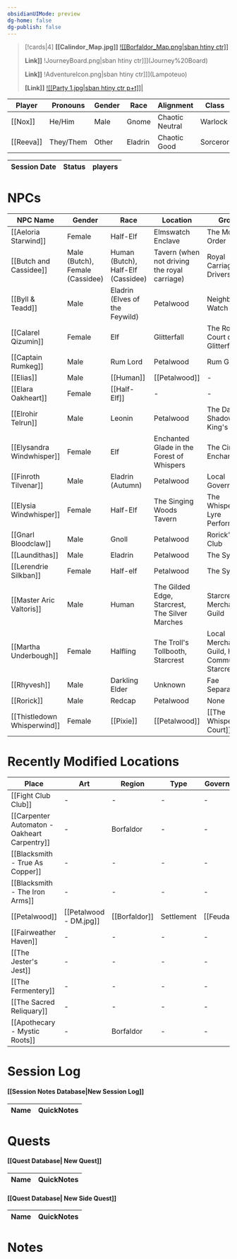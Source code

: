 ```yaml
---
obsidianUIMode: preview
dg-home: false
dg-publish: false
---
```



> [!cards|4]
> **[[Calindor_Map.jpg]]**
> [![[Borfaldor_Map.png\|sban htiny ctr]]](Borfaldor.md)
> 
> **Link]]**
> !JourneyBoard.png\|sban htiny ctr]]](Journey%20Board)
>
> **Link]]**
> !AdventureIcon.png\|sban htiny ctr]]](Lampoteuo)
> 
> **[Link]]**
> [![[Party 1.jpg\|sban htiny ctr p+t]]|](Players)


<!-- QueryToSerialize: TABLE WITHOUT ID link(file.name) AS "Player", Pronouns, Gender, Race, Alignment, Class, Background, Religion FROM "content/4. World" WHERE contains(Role, "Player") -->
<!-- SerializedQuery: TABLE WITHOUT ID link(file.name) AS "Player", Pronouns, Gender, Race, Alignment, Class, Background, Religion FROM "content/4. World" WHERE contains(Role, "Player") -->

| Player                                       | Pronouns  | Gender | Race    | Alignment       | Class    | Background | Religion |
| -------------------------------------------- | --------- | ------ | ------- | --------------- | -------- | ---------- | -------- |
| [[Nox]]     | He/Him    | Male   | Gnome   | Chaotic Neutral | Warlock  | Acrobat    | \-       |
| [[Reeva]] | They/Them | Other  | Eladrin | Chaotic Good    | Sorceror | Folk Hero  | \-       |
<!-- SerializedQuery END -->






<!-- QueryToSerialize: TABLE WITHOUT ID link(file.name) AS "Session Date", Status, players from "1-Session Journals" where (type = "Session Journal") SORT file.name DESC -->
<!-- SerializedQuery: TABLE WITHOUT ID link(file.name) AS "Session Date", Status, players from "1-Session Journals" where (type = "Session Journal") SORT file.name DESC -->

| Session Date | Status | players |
| ------------ | ------ | ------- |
<!-- SerializedQuery END -->



# NPCs

<!-- QueryToSerialize: TABLE WITHOUT ID link(file.name) AS "NPC Name", Gender, Race, Location, Groups  FROM "content/4. World/NPCs" WHERE contains(Role, "NPC") -->
<!-- SerializedQuery: TABLE WITHOUT ID link(file.name) AS "NPC Name", Gender, Race, Location, Groups  FROM "content/4. World/NPCs" WHERE contains(Role, "NPC") -->

| NPC Name                                                                      | Gender                          | Race                               | Location                                                                         | Groups                                                                                           |
| ----------------------------------------------------------------------------- | ------------------------------- | ---------------------------------- | -------------------------------------------------------------------------------- | ------------------------------------------------------------------------------------------------ |
| [[Aeloria Starwind]]               | Female                          | Half-Elf                           | Elmswatch Enclave                                                                | The Moonlit Order                                                                                |
| [[Butch and Cassidee]]           | Male (Butch), Female (Cassidee) | Human (Butch), Half-Elf (Cassidee) | Tavern (when not driving the royal carriage)                                     | Royal Carriage Drivers                                                                           |
| [[Byll & Teadd]]                       | Male                            | Eladrin (Elves of the Feywild)     | Petalwood                                                                        | Neighborhood Watch                                                                               |
| [[Calarel Qizumin]]                 | Female                          | Elf                                | Glitterfall                                                                      | The Royal Court of Glitterfall                                                                   |
| [[Captain Rumkeg]]                   | Male                            | Rum Lord                           | Petalwood                                                                        | Rum Gremlins                                                                                     |
| [[Elias]]                                     | Male                            | [[Human]]                   | [[Petalwood]] | \-                                                                                               |
| [[Elara Oakheart]]                   | Female                          | [[Half-Elf]]             | \-                                                                               | \-                                                                                               |
| [[Elrohir Telrun]]                   | Male                            | Leonin                             | Petalwood                                                                        | The Dawn's Shadow, King's Guard                                                                  |
| [[Elysandra Windwhisper]]     | Female                          | Elf                                | Enchanted Glade in the Forest of Whispers                                        | The Circle of Enchanters                                                                         |
| [[Finroth Tilvenar]]               | Male                            | Eladrin (Autumn)                   | Petalwood                                                                        | Local Government                                                                                 |
| [[Elysia Windwhisper]]           | Female                          | Half-Elf                           | The Singing Woods Tavern                                                         | The Whispering Lyre Performers                                                                   |
| [[Gnarl Bloodclaw]]                 | Male                            | Gnoll                              | Petalwood                                                                        | Rorick's Fight Club                                                                              |
| [[Laundithas]]                           | Male                            | Eladrin                            | Petalwood                                                                        | The Syndicate                                                                                    |
| [[Lerendrie Silkban]]             | Female                          | Half-elf                           | Petalwood                                                                        | The Syndicate                                                                                    |
| [[Master Aric Valtoris]]       | Male                            | Human                              | The Gilded Edge, Starcrest, The Silver Marches                                   | Starcrest Merchant's Guild                                                                       |
| [[Martha Underbough]]             | Female                          | Halfling                           | The Troll's Tollbooth, Starcrest                                                 | Local Merchants Guild, Halfling Community of Starcrest                                           |
| [[Rhyvesh]]                                 | Male                            | Darkling Elder                     | Unknown                                                                          | Fae Separatists                                                                                  |
| [[Rorick]]                                   | Male                            | Redcap                             | Petalwood                                                                        | None                                                                                             |
| [[Thistledown Whisperwind]] | Female                          | [[Pixie]]                   | [[Petalwood]] | [[The Whispering Court]] |
<!-- SerializedQuery END -->






# Recently Modified Locations


<!-- QueryToSerialize: TABLE without id file.link as Place, Art, Region, Type, GovtType as Government, Ruler, Defences, Law, Military, Factions FROM "content/4. World/Places/Calindor" SORT file.mtime DESC LIMIT 10 -->
<!-- SerializedQuery: TABLE without id file.link as Place, Art, Region, Type, GovtType as Government, Ruler, Defences, Law, Military, Factions FROM "content/4. World/Places/Calindor" SORT file.mtime DESC LIMIT 10 -->

| Place                                                                                                                                          | Art                                                              | Region                                                                 | Type       | Government               | Ruler                                                           | Defences | Law    | Military | Factions    |
| ---------------------------------------------------------------------------------------------------------------------------------------------- | ---------------------------------------------------------------- | ---------------------------------------------------------------------- | ---------- | ------------------------ | --------------------------------------------------------------- | -------- | ------ | -------- | ----------- |
| [[Fight Club Club]]                                                             | \-                                                               | \-                                                                     | \-         | \-                       | \-                                                              | \-       | \-     | \-       | \-          |
| [[Carpenter Automaton - Oakheart Carpentry]] | \-                                                               | Borfaldor                                                              | \-         | \-                       | \-                                                              | \-       | \-     | \-       | \-          |
| [[Blacksmith - True As Copper]]                           | \-                                                               | \-                                                                     | \-         | \-                       | \-                                                              | \-       | \-     | \-       | \-          |
| [[Blacksmith - The Iron Arms]]                             | \-                                                               | \-                                                                     | \-         | \-                       | \-                                                              | \-       | \-     | \-       | \-          |
| [[Petalwood]]                                                               | [[Petalwood - DM.jpg]] | [[Borfaldor]] | Settlement | [[Feudalism]] | [[Finroth Tilvenar]] | None     | Warden | None     | placeholder |
| [[Fairweather Haven]]                                                                   | \-                                                               | \-                                                                     | \-         | \-                       | \-                                                              | \-       | \-     | \-       | \-          |
| [[The Jester's Jest]]                                               | \-                                                               | \-                                                                     | \-         | \-                       | \-                                                              | \-       | \-     | \-       | \-          |
| [[The Fermentery]]                                                     | \-                                                               | \-                                                                     | \-         | \-                       | \-                                                              | \-       | \-     | \-       | \-          |
| [[The Sacred Reliquary]]                                         | \-                                                               | \-                                                                     | \-         | \-                       | \-                                                              | \-       | \-     | \-       | \-          |
| [[Apothecary - Mystic Roots]]                               | \-                                                               | Borfaldor                                                              | \-         | \-                       | \-                                                              | \-       | \-     | \-       | \-          |
<!-- SerializedQuery END -->









# **Session Log**
#### **[[Session Notes Database|New Session Log]]**

<!-- QueryToSerialize: TABLE WITHOUT ID link(file.path, name) AS "Name", QuickNotes AS "QuickNotes" WHERE contains(NoteIcon, "SessionNote") AND contains(WhichParty, "Party 1") SORT file.name desc LIMIT 9 -->
<!-- SerializedQuery: TABLE WITHOUT ID link(file.path, name) AS "Name", QuickNotes AS "QuickNotes" WHERE contains(NoteIcon, "SessionNote") AND contains(WhichParty, "Party 1") SORT file.name desc LIMIT 9 -->

| Name | QuickNotes |
| ---- | ---------- |
<!-- SerializedQuery END -->

<!-- SerializedQuery END -->





# **Quests**
#### **[[Quest Database| New Quest]]**

<!-- QueryToSerialize: TABLE WITHOUT ID link(file.path, name) AS "Name", QuickNotes AS "QuickNotes" WHERE contains(NoteIcon, "Quest") AND contains(WhichParty, "Party 1") AND contains(status, "Active") SORT file.name asc -->
<!-- SerializedQuery: TABLE WITHOUT ID link(file.path, name) AS "Name", QuickNotes AS "QuickNotes" WHERE contains(NoteIcon, "Quest") AND contains(WhichParty, "Party 1") AND contains(status, "Active") SORT file.name asc -->

| Name | QuickNotes |
| ---- | ---------- |
<!-- SerializedQuery END -->

<!-- SerializedQuery END -->



#### **[[Quest Database| New Side Quest]]**

<!-- QueryToSerialize: TABLE WITHOUT ID link(file.path, name) AS "Name", QuickNotes AS "QuickNotes" WHERE contains(NoteIcon, "Side") AND contains(WhichParty, "Party 1") AND contains(status, "Active") SORT file.name asc -->
<!-- SerializedQuery: TABLE WITHOUT ID link(file.path, name) AS "Name", QuickNotes AS "QuickNotes" WHERE contains(NoteIcon, "Side") AND contains(WhichParty, "Party 1") AND contains(status, "Active") SORT file.name asc -->

| Name | QuickNotes |
| ---- | ---------- |
<!-- SerializedQuery END -->

<!-- SerializedQuery END -->



# **Notes**
